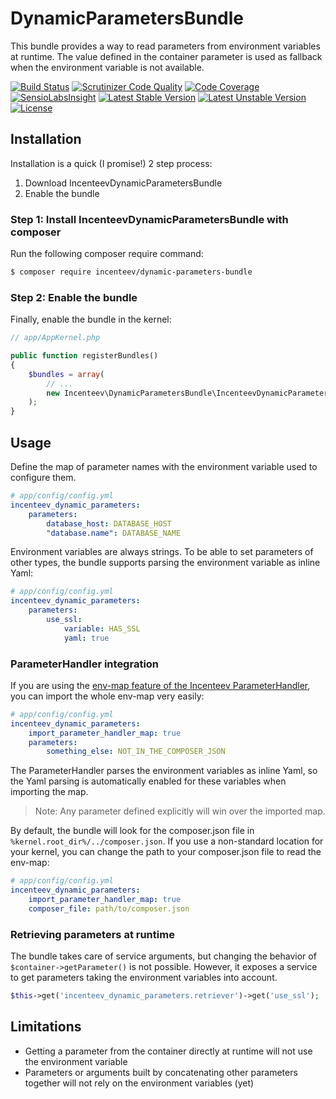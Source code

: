 # DynamicParametersBundle

This bundle provides a way to read parameters from environment variables at runtime.
The value defined in the container parameter is used as fallback when the environment variable is not available.

[![Build Status](https://travis-ci.org/Incenteev/DynamicParametersBundle.svg?branch=master)](https://travis-ci.org/Incenteev/DynamicParametersBundle)
[![Scrutinizer Code Quality](https://scrutinizer-ci.com/g/Incenteev/DynamicParametersBundle/badges/quality-score.png?b=master)](https://scrutinizer-ci.com/g/Incenteev/DynamicParametersBundle/?branch=master)
[![Code Coverage](https://scrutinizer-ci.com/g/Incenteev/DynamicParametersBundle/badges/coverage.png?b=master)](https://scrutinizer-ci.com/g/Incenteev/DynamicParametersBundle/?branch=master)
[![SensioLabsInsight](https://insight.sensiolabs.com/projects/2e97bd6b-7ae8-41d1-b0a7-a3106f21c50d/mini.png)](https://insight.sensiolabs.com/projects/2e97bd6b-7ae8-41d1-b0a7-a3106f21c50d)
[![Latest Stable Version](https://poser.pugx.org/incenteev/dynamic-parameters-bundle/v/stable.svg)](https://packagist.org/packages/incenteev/dynamic-parameters-bundle)
[![Latest Unstable Version](https://poser.pugx.org/incenteev/dynamic-parameters-bundle/v/unstable.svg)](https://packagist.org/packages/incenteev/dynamic-parameters-bundle)
[![License](https://poser.pugx.org/incenteev/dynamic-parameters-bundle/license.svg)](https://packagist.org/packages/incenteev/dynamic-parameters-bundle)

## Installation

Installation is a quick (I promise!) 2 step process:

1. Download IncenteevDynamicParametersBundle
2. Enable the bundle

### Step 1: Install IncenteevDynamicParametersBundle with composer

Run the following composer require command:

```bash
$ composer require incenteev/dynamic-parameters-bundle
```

### Step 2: Enable the bundle

Finally, enable the bundle in the kernel:

```php
// app/AppKernel.php

public function registerBundles()
{
    $bundles = array(
        // ...
        new Incenteev\DynamicParametersBundle\IncenteevDynamicParametersBundle(),
    );
}
```

## Usage

Define the map of parameter names with the environment variable used to configure them.

```yaml
# app/config/config.yml
incenteev_dynamic_parameters:
    parameters:
        database_host: DATABASE_HOST
        "database.name": DATABASE_NAME
```

Environment variables are always strings. To be able to set parameters of other types, the bundle supports parsing the environment variable as inline Yaml:

```yaml
# app/config/config.yml
incenteev_dynamic_parameters:
    parameters:
        use_ssl:
            variable: HAS_SSL
            yaml: true
```

### ParameterHandler integration

If you are using the [env-map feature of the Incenteev ParameterHandler](https://github.com/Incenteev/ParameterHandler/#using-environment-variables-to-set-the-parameters),
you can import the whole env-map very easily:

```yaml
# app/config/config.yml
incenteev_dynamic_parameters:
    import_parameter_handler_map: true
    parameters:
        something_else: NOT_IN_THE_COMPOSER_JSON
```

The ParameterHandler parses the environment variables as inline Yaml, so the Yaml parsing is automatically enabled for these variables when importing the map.

> Note: Any parameter defined explicitly will win over the imported map.

By default, the bundle will look for the composer.json file in ``%kernel.root_dir%/../composer.json``. If you use a non-standard location for your kernel, you can change the path to your composer.json file to read the env-map:

```yaml
# app/config/config.yml
incenteev_dynamic_parameters:
    import_parameter_handler_map: true
    composer_file: path/to/composer.json
```

### Retrieving parameters at runtime

The bundle takes care of service arguments, but changing the behavior of ``$container->getParameter()`` is not possible. However, it exposes a service to get parameters taking the environment variables into account.

```php
$this->get('incenteev_dynamic_parameters.retriever')->get('use_ssl');
```

## Limitations

- Getting a parameter from the container directly at runtime will not use the environment variable
- Parameters or arguments built by concatenating other parameters together will not rely on the environment variables (yet)
